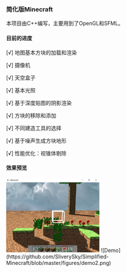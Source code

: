 ### 简化版Minecraft



本项目由C++编写，主要用到了OpenGL和SFML。

#### 目前的进度

[√] 地图基本方块的加载和渲染

[√] 摄像机

[√] 天空盒子

[√] 基本光照

[√] 基于深度贴图的阴影渲染

[√] 方块的移除和添加

[√] 不同建造工具的选择

[√] 基于噪声生成方块地形

[√] 性能优化：视锥体剔除

#### 效果预览
<img src="https://github.com/SliverySky/Simplified-Minecraft/blob/master/figures/demo.png" width=50% height=50%>
![Demo](https://github.com/SliverySky/Simplified-Minecraft/blob/master/figures/demo2.png)




